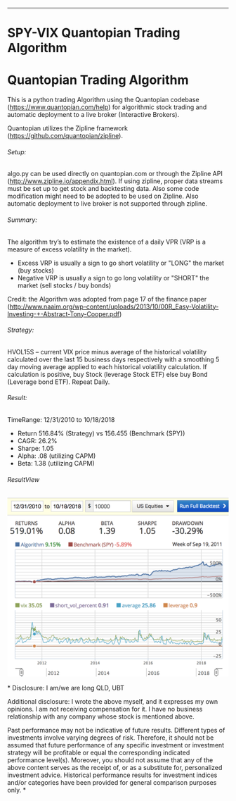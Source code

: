 ---

SPY-VIX Quantopian Trading Algorithm
=========
# Quantopian Trading Algorithm 

This is a python trading Algorithm using the Quantopian codebase (https://www.quantopian.com/help) for algorithmic stock trading and automatic deployment to a live broker (Interactive Brokers).

Quantopian utilizes the Zipline framework (https://github.com/quantopian/zipline).

###### Setup:

algo.py can be used directly on quantopian.com or through the Zipline API (http://www.zipline.io/appendix.html). If using zipline, proper data streams must be set up to get stock and backtesting data. Also some code modification might need to be adopted to be used on Zipline. Also automatic deployment to live broker is not supported through zipline.

###### Summary:

The algorithm try’s to estimate the existence of a daily VPR (VRP is a measure of excess volatility in the market).
* Excess VRP is usually a sign to go short volatility or "LONG" the market (buy stocks)
* Negative VRP is usually a sign to go long volatility or "SHORT" the market (sell stocks / buy bonds)


Credit: the Algorithm was adopted from page 17 of the finance paper (http://www.naaim.org/wp-content/uploads/2013/10/00R_Easy-Volatility-Investing-+-Abstract-Tony-Cooper.pdf) 

###### Strategy:

HVOL15S – current VIX price minus average of the historical volatility calculated over the
last 15 business days respectively with a smoothing 5 day moving
average applied to each historical volatility calculation. If calculation is positive, buy Stock (leverage Stock ETF) else buy Bond (Leverage bond ETF).
Repeat Daily.


###### Result:

TimeRange:
12/31/2010 to 10/18/2018
* Return 516.84% (Strategy) vs 156.455 (Benchmark (SPY))
* CAGR: 26.2%
* Sharpe: 1.05
* Alpha: .08 (utilizing CAPM) 
* Beta: 1.38 (utilizing CAPM)


###### ResultView
[![image](https://github.com/aaronchu415/SPY-VIX-TradingAlgo/blob/master/ScreenShot/Result.png)](#capture)

<div class="footer">
* Disclosure: I am/we are long QLD, UBT

Additional disclosure: I wrote the above myself, and it expresses my own opinions. I am not receiving compensation for it. I have no business relationship with any company whose stock is mentioned above. 

Past performance may not be indicative of future results. Different types of investments involve varying
degrees of risk. Therefore, it should not be assumed that future performance of any specific investment
or investment strategy  will be profitable or equal the corresponding indicated performance level(s). 
Moreover, you should not assume that any of the above content serves as the receipt of, or as a substitute for, personalized investment advice. Historical performance results for investment indices and/or categories have been provided for general
comparison purposes only. * </div>

